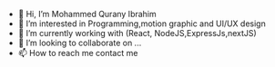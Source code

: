 - 👋 Hi, I’m Mohammed Qurany Ibrahim
- 👀 I’m interested in Programming,motion graphic and UI/UX design
- 🌱 I’m currently working with (React, NodeJS,ExpressJs,nextJS)
- 💞️ I’m looking to collaborate on ...
- 📫 How to reach me contact me

<!---
mm232323/mm232323 is a ✨ special ✨ repository because its `README.md` (this file) appears on your GitHub profile.
You can click the Preview link to take a look at your changes.
--->
